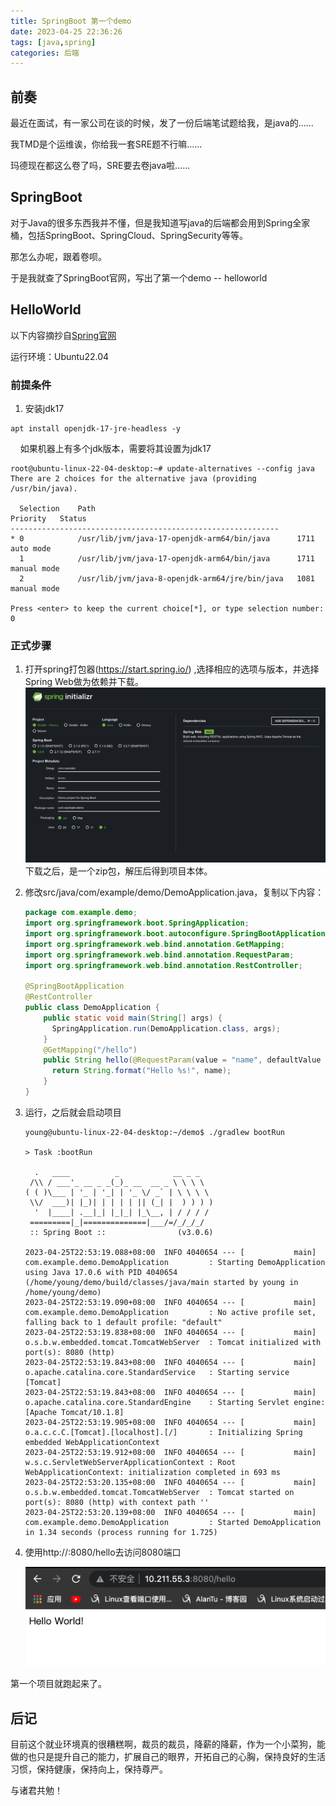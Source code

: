 ```yaml
---
title: SpringBoot 第一个demo
date: 2023-04-25 22:36:26
tags: [java,spring]
categories: 后端
---
```




## 前奏

最近在面试，有一家公司在谈的时候，发了一份后端笔试题给我，是java的......

我TMD是个运维诶，你给我一套SRE题不行嘛......

玛德现在都这么卷了吗，SRE要去卷java啦......



## SpringBoot

对于Java的很多东西我并不懂，但是我知道写java的后端都会用到Spring全家桶，包括SpringBoot、SpringCloud、SpringSecurity等等。



那怎么办呢，跟着卷呗。



于是我就查了SpringBoot官网，写出了第一个demo -- helloworld



## HelloWorld

以下内容摘抄自[Spring官网](https://spring.io/quickstart)

运行环境：Ubuntu22.04

### 前提条件

1. 安装jdk17

```shell
apt install openjdk-17-jre-headless -y
```



    如果机器上有多个jdk版本，需要将其设置为jdk17

```shell
root@ubuntu-linux-22-04-desktop:~# update-alternatives --config java
There are 2 choices for the alternative java (providing /usr/bin/java).

  Selection    Path                                            Priority   Status
------------------------------------------------------------
* 0            /usr/lib/jvm/java-17-openjdk-arm64/bin/java      1711      auto mode
  1            /usr/lib/jvm/java-17-openjdk-arm64/bin/java      1711      manual mode
  2            /usr/lib/jvm/java-8-openjdk-arm64/jre/bin/java   1081      manual mode

Press <enter> to keep the current choice[*], or type selection number: 0
```



### 正式步骤

1. 打开spring打包器(https://start.spring.io/) ,选择相应的选项与版本，并选择Spring Web做为依赖并下载。
   ![](https://raw.githubusercontent.com/ErYoung2/imgbed/master/2023/04/25-22-49-08-%E6%88%AA%E5%B1%8F2023-04-25%2022.48.35.png)
   下载之后，是一个zip包，解压后得到项目本体。

2. 修改src/java/com/example/demo/DemoApplication.java，复制以下内容：
   
   ```java
   package com.example.demo;
   import org.springframework.boot.SpringApplication;
   import org.springframework.boot.autoconfigure.SpringBootApplication;
   import org.springframework.web.bind.annotation.GetMapping;
   import org.springframework.web.bind.annotation.RequestParam;
   import org.springframework.web.bind.annotation.RestController;
   
   @SpringBootApplication
   @RestController
   public class DemoApplication {
       public static void main(String[] args) {
         SpringApplication.run(DemoApplication.class, args);
       }
       @GetMapping("/hello")
       public String hello(@RequestParam(value = "name", defaultValue = "World") String name) {
         return String.format("Hello %s!", name);
       }
   }
   ```



3. 运行，之后就会启动项目
   
   ```shell
   young@ubuntu-linux-22-04-desktop:~/demo$ ./gradlew bootRun
   
   > Task :bootRun
   
     .   ____          _            __ _ _
    /\\ / ___'_ __ _ _(_)_ __  __ _ \ \ \ \
   ( ( )\___ | '_ | '_| | '_ \/ _` | \ \ \ \
    \\/  ___)| |_)| | | | | || (_| |  ) ) ) )
     '  |____| .__|_| |_|_| |_\__, | / / / /
    =========|_|==============|___/=/_/_/_/
    :: Spring Boot ::                (v3.0.6)
   
   2023-04-25T22:53:19.088+08:00  INFO 4040654 --- [           main] com.example.demo.DemoApplication         : Starting DemoApplication using Java 17.0.6 with PID 4040654 (/home/young/demo/build/classes/java/main started by young in /home/young/demo)
   2023-04-25T22:53:19.090+08:00  INFO 4040654 --- [           main] com.example.demo.DemoApplication         : No active profile set, falling back to 1 default profile: "default"
   2023-04-25T22:53:19.838+08:00  INFO 4040654 --- [           main] o.s.b.w.embedded.tomcat.TomcatWebServer  : Tomcat initialized with port(s): 8080 (http)
   2023-04-25T22:53:19.843+08:00  INFO 4040654 --- [           main] o.apache.catalina.core.StandardService   : Starting service [Tomcat]
   2023-04-25T22:53:19.843+08:00  INFO 4040654 --- [           main] o.apache.catalina.core.StandardEngine    : Starting Servlet engine: [Apache Tomcat/10.1.8]
   2023-04-25T22:53:19.905+08:00  INFO 4040654 --- [           main] o.a.c.c.C.[Tomcat].[localhost].[/]       : Initializing Spring embedded WebApplicationContext
   2023-04-25T22:53:19.912+08:00  INFO 4040654 --- [           main] w.s.c.ServletWebServerApplicationContext : Root WebApplicationContext: initialization completed in 693 ms
   2023-04-25T22:53:20.135+08:00  INFO 4040654 --- [           main] o.s.b.w.embedded.tomcat.TomcatWebServer  : Tomcat started on port(s): 8080 (http) with context path ''
   2023-04-25T22:53:20.139+08:00  INFO 4040654 --- [           main] com.example.demo.DemoApplication         : Started DemoApplication in 1.34 seconds (process running for 1.725)
   ```



4. 使用http://<server-ip>:8080/hello去访问8080端口
   
   ![](https://raw.githubusercontent.com/ErYoung2/imgbed/master/2023/04/25-22-55-44-%E6%88%AA%E5%B1%8F2023-04-25%2022.55.34.png)



第一个项目就跑起来了。



## 后记

目前这个就业环境真的很糟糕啊，裁员的裁员，降薪的降薪，作为一个小菜狗，能做的也只是提升自己的能力，扩展自己的眼界，开拓自己的心胸，保持良好的生活习惯，保持健康，保持向上，保持尊严。



与诸君共勉！
